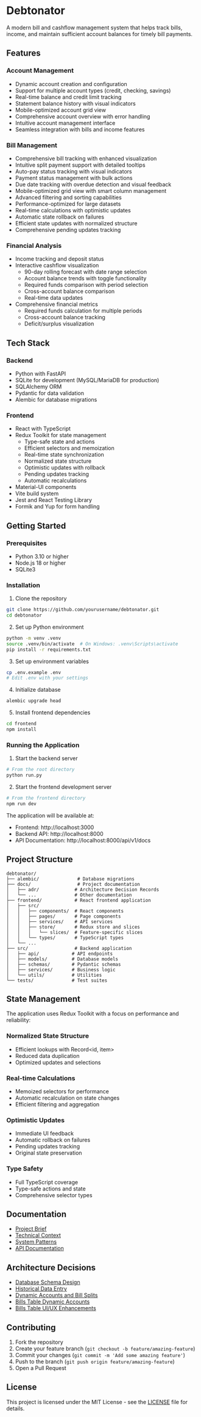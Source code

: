 # Debtonator

A modern bill and cashflow management system that helps track bills, income, and maintain sufficient account balances for timely bill payments.

## Features

### Account Management
- Dynamic account creation and configuration
- Support for multiple account types (credit, checking, savings)
- Real-time balance and credit limit tracking
- Statement balance history with visual indicators
- Mobile-optimized account grid view
- Comprehensive account overview with error handling
- Intuitive account management interface
- Seamless integration with bills and income features

### Bill Management
- Comprehensive bill tracking with enhanced visualization
- Intuitive split payment support with detailed tooltips
- Auto-pay status tracking with visual indicators
- Payment status management with bulk actions
- Due date tracking with overdue detection and visual feedback
- Mobile-optimized grid view with smart column management
- Advanced filtering and sorting capabilities
- Performance-optimized for large datasets
- Real-time calculations with optimistic updates
- Automatic state rollback on failures
- Efficient state updates with normalized structure
- Comprehensive pending updates tracking

### Financial Analysis
- Income tracking and deposit status
- Interactive cashflow visualization
  - 90-day rolling forecast with date range selection
  - Account balance trends with toggle functionality
  - Required funds comparison with period selection
  - Cross-account balance comparison
  - Real-time data updates
- Comprehensive financial metrics
  - Required funds calculation for multiple periods
  - Cross-account balance tracking
  - Deficit/surplus visualization

## Tech Stack

### Backend
- Python with FastAPI
- SQLite for development (MySQL/MariaDB for production)
- SQLAlchemy ORM
- Pydantic for data validation
- Alembic for database migrations

### Frontend
- React with TypeScript
- Redux Toolkit for state management
  - Type-safe state and actions
  - Efficient selectors and memoization
  - Real-time state synchronization
  - Normalized state structure
  - Optimistic updates with rollback
  - Pending updates tracking
  - Automatic recalculations
- Material-UI components
- Vite build system
- Jest and React Testing Library
- Formik and Yup for form handling

## Getting Started

### Prerequisites
- Python 3.10 or higher
- Node.js 18 or higher
- SQLite3

### Installation

1. Clone the repository
```bash
git clone https://github.com/yourusername/debtonator.git
cd debtonator
```

2. Set up Python environment
```bash
python -m venv .venv
source .venv/bin/activate  # On Windows: .venv\Scripts\activate
pip install -r requirements.txt
```

3. Set up environment variables
```bash
cp .env.example .env
# Edit .env with your settings
```

4. Initialize database
```bash
alembic upgrade head
```

5. Install frontend dependencies
```bash
cd frontend
npm install
```

### Running the Application

1. Start the backend server
```bash
# From the root directory
python run.py
```

2. Start the frontend development server
```bash
# From the frontend directory
npm run dev
```

The application will be available at:
- Frontend: http://localhost:3000
- Backend API: http://localhost:8000
- API Documentation: http://localhost:8000/api/v1/docs

## Project Structure

```
debtonator/
├── alembic/              # Database migrations
├── docs/                 # Project documentation
│   ├── adr/             # Architecture Decision Records
│   └── ...              # Other documentation
├── frontend/            # React frontend application
│   ├── src/
│   │   ├── components/  # React components
│   │   ├── pages/       # Page components
│   │   ├── services/    # API services
│   │   ├── store/       # Redux store and slices
│   │   │   └── slices/  # Feature-specific slices
│   │   └── types/       # TypeScript types
│   └── ...
├── src/                 # Backend application
│   ├── api/            # API endpoints
│   ├── models/         # Database models
│   ├── schemas/        # Pydantic schemas
│   ├── services/       # Business logic
│   └── utils/          # Utilities
└── tests/              # Test suites
```

## State Management

The application uses Redux Toolkit with a focus on performance and reliability:

### Normalized State Structure
- Efficient lookups with Record<id, item>
- Reduced data duplication
- Optimized updates and selections

### Real-time Calculations
- Memoized selectors for performance
- Automatic recalculation on state changes
- Efficient filtering and aggregation

### Optimistic Updates
- Immediate UI feedback
- Automatic rollback on failures
- Pending updates tracking
- Original state preservation

### Type Safety
- Full TypeScript coverage
- Type-safe actions and state
- Comprehensive selector types

## Documentation

- [Project Brief](docs/project_brief.md)
- [Technical Context](docs/tech_context.md)
- [System Patterns](docs/system_patterns.md)
- [API Documentation](http://localhost:8000/api/v1/docs)

## Architecture Decisions

- [Database Schema Design](docs/adr/001-database-schema-design.md)
- [Historical Data Entry](docs/adr/002-historical-data-entry.md)
- [Dynamic Accounts and Bill Splits](docs/adr/003-dynamic-accounts-and-bill-splits.md)
- [Bills Table Dynamic Accounts](docs/adr/004-bills-table-dynamic-accounts.md)
- [Bills Table UI/UX Enhancements](docs/adr/005-bills-table-enhancements.md)

## Contributing

1. Fork the repository
2. Create your feature branch (`git checkout -b feature/amazing-feature`)
3. Commit your changes (`git commit -m 'Add some amazing feature'`)
4. Push to the branch (`git push origin feature/amazing-feature`)
5. Open a Pull Request

## License

This project is licensed under the MIT License - see the [LICENSE](LICENSE) file for details.
